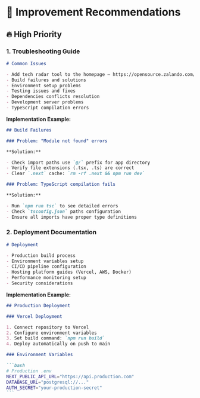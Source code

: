 # 🚀 Improvement Recommendations

## 🔥 **High Priority**

### 1. **Troubleshooting Guide**

```markdown
# Common Issues

- Add tech radar tool to the homepage – https://opensource.zalando.com/tech-radar/
- Build failures and solutions
- Environment setup problems
- Testing issues and fixes
- Dependencies conflicts resolution
- Development server problems
- TypeScript compilation errors
```

**Implementation Example:**

```markdown
## Build Failures

### Problem: "Module not found" errors

**Solution:**

- Check import paths use `@/` prefix for app directory
- Verify file extensions (.tsx, .ts) are correct
- Clear `.next` cache: `rm -rf .next && npm run dev`

### Problem: TypeScript compilation fails

**Solution:**

- Run `npm run tsc` to see detailed errors
- Check `tsconfig.json` paths configuration
- Ensure all imports have proper type definitions
```

### 2. **Deployment Documentation**

```markdown
# Deployment

- Production build process
- Environment variables setup
- CI/CD pipeline configuration
- Hosting platform guides (Vercel, AWS, Docker)
- Performance monitoring setup
- Security considerations
```

**Implementation Example:**

````markdown
## Production Deployment

### Vercel Deployment

1. Connect repository to Vercel
2. Configure environment variables
3. Set build command: `npm run build`
4. Deploy automatically on push to main

### Environment Variables

```bash
# Production .env
NEXT_PUBLIC_API_URL="https://api.production.com"
DATABASE_URL="postgresql://..."
AUTH_SECRET="your-production-secret"
```
````
